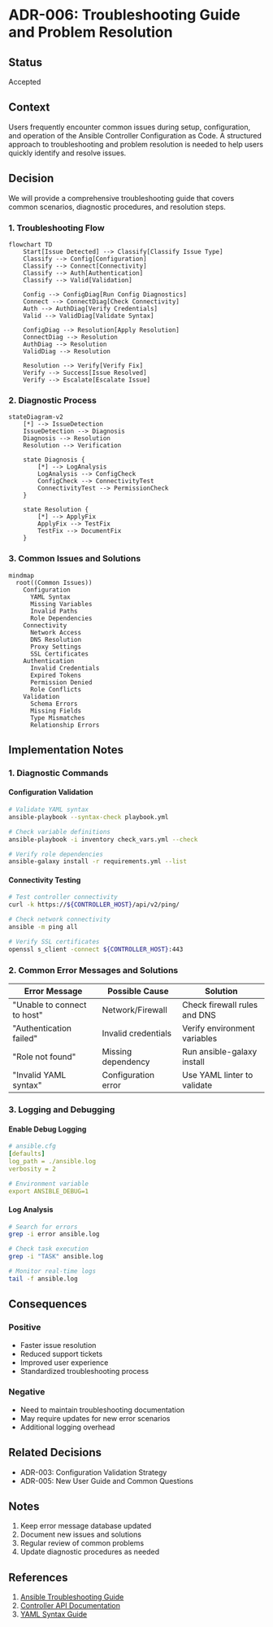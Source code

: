 # ADR-006: Troubleshooting Guide and Problem Resolution

## Status

Accepted

## Context

Users frequently encounter common issues during setup, configuration, and operation of the Ansible Controller Configuration as Code. A structured approach to troubleshooting and problem resolution is needed to help users quickly identify and resolve issues.

## Decision

We will provide a comprehensive troubleshooting guide that covers common scenarios, diagnostic procedures, and resolution steps.

### 1. Troubleshooting Flow

```mermaid
flowchart TD
    Start[Issue Detected] --> Classify[Classify Issue Type]
    Classify --> Config[Configuration]
    Classify --> Connect[Connectivity]
    Classify --> Auth[Authentication]
    Classify --> Valid[Validation]
    
    Config --> ConfigDiag[Run Config Diagnostics]
    Connect --> ConnectDiag[Check Connectivity]
    Auth --> AuthDiag[Verify Credentials]
    Valid --> ValidDiag[Validate Syntax]
    
    ConfigDiag --> Resolution[Apply Resolution]
    ConnectDiag --> Resolution
    AuthDiag --> Resolution
    ValidDiag --> Resolution
    
    Resolution --> Verify[Verify Fix]
    Verify --> Success[Issue Resolved]
    Verify --> Escalate[Escalate Issue]
```

### 2. Diagnostic Process

```mermaid
stateDiagram-v2
    [*] --> IssueDetection
    IssueDetection --> Diagnosis
    Diagnosis --> Resolution
    Resolution --> Verification
    
    state Diagnosis {
        [*] --> LogAnalysis
        LogAnalysis --> ConfigCheck
        ConfigCheck --> ConnectivityTest
        ConnectivityTest --> PermissionCheck
    }
    
    state Resolution {
        [*] --> ApplyFix
        ApplyFix --> TestFix
        TestFix --> DocumentFix
    }
```

### 3. Common Issues and Solutions

```mermaid
mindmap
  root((Common Issues))
    Configuration
      YAML Syntax
      Missing Variables
      Invalid Paths
      Role Dependencies
    Connectivity
      Network Access
      DNS Resolution
      Proxy Settings
      SSL Certificates
    Authentication
      Invalid Credentials
      Expired Tokens
      Permission Denied
      Role Conflicts
    Validation
      Schema Errors
      Missing Fields
      Type Mismatches
      Relationship Errors
```

## Implementation Notes

### 1. Diagnostic Commands

#### Configuration Validation
```bash
# Validate YAML syntax
ansible-playbook --syntax-check playbook.yml

# Check variable definitions
ansible-playbook -i inventory check_vars.yml --check

# Verify role dependencies
ansible-galaxy install -r requirements.yml --list
```

#### Connectivity Testing
```bash
# Test controller connectivity
curl -k https://${CONTROLLER_HOST}/api/v2/ping/

# Check network connectivity
ansible -m ping all

# Verify SSL certificates
openssl s_client -connect ${CONTROLLER_HOST}:443
```

### 2. Common Error Messages and Solutions

| Error Message | Possible Cause | Solution |
|--------------|----------------|----------|
| "Unable to connect to host" | Network/Firewall | Check firewall rules and DNS |
| "Authentication failed" | Invalid credentials | Verify environment variables |
| "Role not found" | Missing dependency | Run ansible-galaxy install |
| "Invalid YAML syntax" | Configuration error | Use YAML linter to validate |

### 3. Logging and Debugging

#### Enable Debug Logging
```yaml
# ansible.cfg
[defaults]
log_path = ./ansible.log
verbosity = 2

# Environment variable
export ANSIBLE_DEBUG=1
```

#### Log Analysis
```bash
# Search for errors
grep -i error ansible.log

# Check task execution
grep -i "TASK" ansible.log

# Monitor real-time logs
tail -f ansible.log
```

## Consequences

### Positive
- Faster issue resolution
- Reduced support tickets
- Improved user experience
- Standardized troubleshooting process

### Negative
- Need to maintain troubleshooting documentation
- May require updates for new error scenarios
- Additional logging overhead

## Related Decisions
- ADR-003: Configuration Validation Strategy
- ADR-005: New User Guide and Common Questions

## Notes
1. Keep error message database updated
2. Document new issues and solutions
3. Regular review of common problems
4. Update diagnostic procedures as needed

## References
1. [Ansible Troubleshooting Guide](https://docs.ansible.com/ansible/latest/user_guide/troubleshooting.html)
2. [Controller API Documentation](https://docs.ansible.com/automation-controller/latest/html/controllerapi/index.html)
3. [YAML Syntax Guide](https://docs.ansible.com/ansible/latest/reference_appendices/YAMLSyntax.html) 